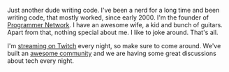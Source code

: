 Just another dude writing code. I've been a nerd for a long time and been writing code, that mostly worked, since early 2000. I'm the founder of [Programmer Network](https://programmer.network). 
I have an awesome wife, a kid and bunch of guitars. Apart from that, nothing special about me. I like to joke around. That's all.

I'm [streaming on Twitch](https://www.twitch.tv/programmer_network) every night, so make sure to come around. We've built an [awesome community](https://discord.gg/ysnpXnY7ba) and we are having some great discussions about tech every night.
